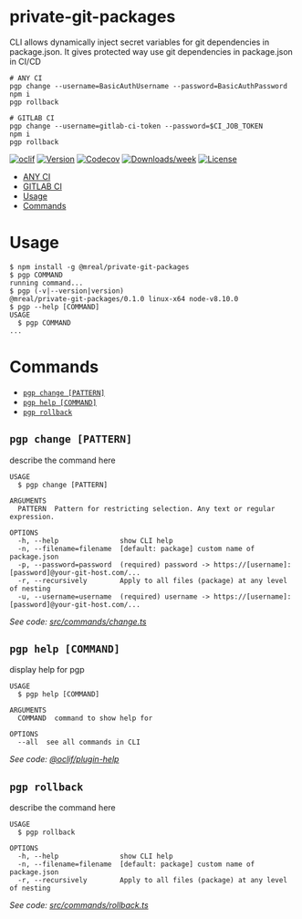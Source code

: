 private-git-packages
====================

CLI allows dynamically inject secret variables for git dependencies in package.json. It gives protected way use git dependencies in package.json in CI/CD


```
# ANY CI
pgp change --username=BasicAuthUsername --password=BasicAuthPassword
npm i
pgp rollback

```

```
# GITLAB CI
pgp change --username=gitlab-ci-token --password=$CI_JOB_TOKEN
npm i
pgp rollback

```

[![oclif](https://img.shields.io/badge/cli-oclif-brightgreen.svg)](https://oclif.io)
[![Version](https://img.shields.io/npm/v/private-git-packages.svg)](https://npmjs.org/package/private-git-packages)
[![Codecov](https://codecov.io/gh/vMReal/private-git-packages/branch/master/graph/badge.svg)](https://codecov.io/gh/vMReal/private-git-packages)
[![Downloads/week](https://img.shields.io/npm/dw/private-git-packages.svg)](https://npmjs.org/package/private-git-packages)
[![License](https://img.shields.io/npm/l/private-git-packages.svg)](https://github.com/vMReal/private-git-packages/blob/master/package.json)

<!-- toc -->
* [ANY CI](#any-ci)
* [GITLAB CI](#gitlab-ci)
* [Usage](#usage)
* [Commands](#commands)
<!-- tocstop -->

# Usage
<!-- usage -->
```sh-session
$ npm install -g @mreal/private-git-packages
$ pgp COMMAND
running command...
$ pgp (-v|--version|version)
@mreal/private-git-packages/0.1.0 linux-x64 node-v8.10.0
$ pgp --help [COMMAND]
USAGE
  $ pgp COMMAND
...
```
<!-- usagestop -->
# Commands
<!-- commands -->
* [`pgp change [PATTERN]`](#pgp-change-pattern)
* [`pgp help [COMMAND]`](#pgp-help-command)
* [`pgp rollback`](#pgp-rollback)

## `pgp change [PATTERN]`

describe the command here

```
USAGE
  $ pgp change [PATTERN]

ARGUMENTS
  PATTERN  Pattern for restricting selection. Any text or regular expression.

OPTIONS
  -h, --help               show CLI help
  -n, --filename=filename  [default: package] custom name of package.json
  -p, --password=password  (required) password -> https://[username]:[password]@your-git-host.com/...
  -r, --recursively        Apply to all files (package) at any level of nesting
  -u, --username=username  (required) username -> https://[username]:[password]@your-git-host.com/...
```

_See code: [src/commands/change.ts](https://github.com/vMReal/private-git-packages/blob/v0.1.0/src/commands/change.ts)_

## `pgp help [COMMAND]`

display help for pgp

```
USAGE
  $ pgp help [COMMAND]

ARGUMENTS
  COMMAND  command to show help for

OPTIONS
  --all  see all commands in CLI
```

_See code: [@oclif/plugin-help](https://github.com/oclif/plugin-help/blob/v2.2.3/src/commands/help.ts)_

## `pgp rollback`

describe the command here

```
USAGE
  $ pgp rollback

OPTIONS
  -h, --help               show CLI help
  -n, --filename=filename  [default: package] custom name of package.json
  -r, --recursively        Apply to all files (package) at any level of nesting
```

_See code: [src/commands/rollback.ts](https://github.com/vMReal/private-git-packages/blob/v0.1.0/src/commands/rollback.ts)_
<!-- commandsstop -->
